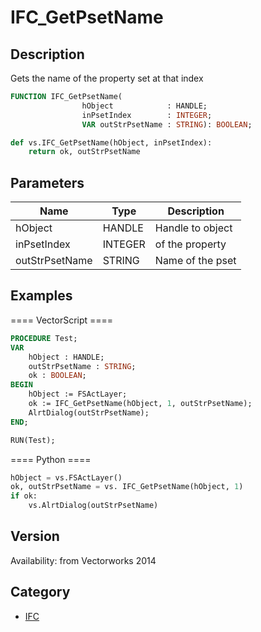 # IFC_GetPsetName

## Description
Gets the name of the property set at that index

```pascal
FUNCTION IFC_GetPsetName(
				hObject            : HANDLE;
				inPsetIndex        : INTEGER;
				VAR outStrPsetName : STRING): BOOLEAN;
```

```python
def vs.IFC_GetPsetName(hObject, inPsetIndex):
    return ok, outStrPsetName
```

## Parameters
|Name|Type|Description|
|---|---|---|
|hObject|HANDLE|Handle to object|
|inPsetIndex|INTEGER|of the property|
|outStrPsetName|STRING|Name of the pset|

## Examples
==== VectorScript ====
```pascal
PROCEDURE Test;
VAR
	hObject : HANDLE;
	outStrPsetName : STRING;
	ok : BOOLEAN;
BEGIN
	hObject := FSActLayer;
	ok := IFC_GetPsetName(hObject, 1, outStrPsetName);
	AlrtDialog(outStrPsetName);
END;

RUN(Test);
```
==== Python ====
```python
hObject = vs.FSActLayer()
ok, outStrPsetName = vs. IFC_GetPsetName(hObject, 1)
if ok:
	vs.AlrtDialog(outStrPsetName)
```

## Version
Availability: from Vectorworks 2014

## Category
* [IFC](../Categories/IFC.md)
